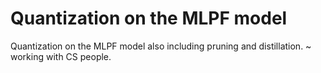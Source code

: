 # Quantization on the MLPF model
Quantization on the MLPF model also including pruning and distillation. 
~ working with CS people.
